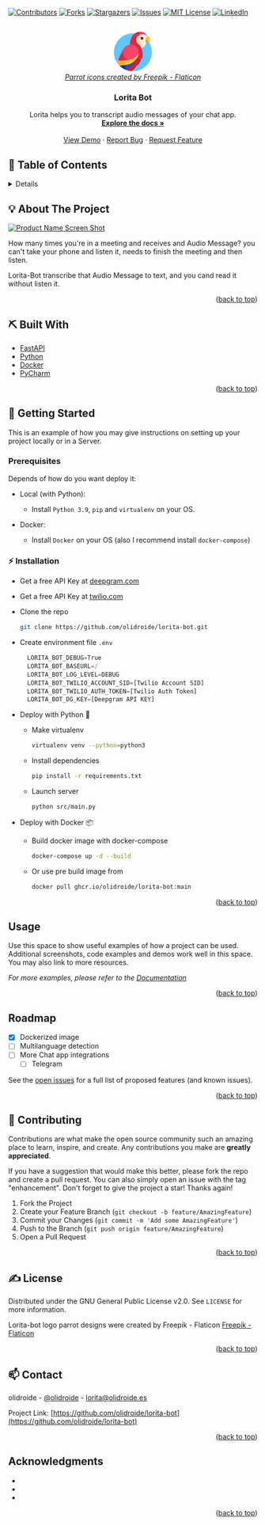 <div id="top"></div>
<!--
*** Thanks for checking out the Best-README-Template. If you have a suggestion
*** that would make this better, please fork the repo and create a pull request
*** or simply open an issue with the tag "enhancement".
*** Don't forget to give the project a star!
*** Thanks again! Now go create something AMAZING! :D
-->



<!-- PROJECT SHIELDS -->
<!--
*** I'm using markdown "reference style" links for readability.
*** Reference links are enclosed in brackets [ ] instead of parentheses ( ).
*** See the bottom of this document for the declaration of the reference variables
*** for contributors-url, forks-url, etc. This is an optional, concise syntax you may use.
*** https://www.markdownguide.org/basic-syntax/#reference-style-links
-->
[![Contributors][contributors-shield]][contributors-url]
[![Forks][forks-shield]][forks-url]
[![Stargazers][stars-shield]][stars-url]
[![Issues][issues-shield]][issues-url]
[![MIT License][license-shield]][license-url]
[![LinkedIn][linkedin-shield]][linkedin-url]



<!-- PROJECT LOGO -->
<br />
<div align="center">
  <a href="https://github.com/olidroide/lorita-bot">  
    	<img src="images/lorita-bot-logo.png" alt="Logo" width="80" height="80">
  </a>
	<br />
	<i><a href="https://www.flaticon.com/free-icons/parrot" title="parrot icons">Parrot icons created by Freepik - Flaticon</a></i>

<h3 align="center">Lorita Bot</h3>

  <p align="center">
    Lorita helps you to transcript audio messages of your chat app.
    <br />
    <a href="https://github.com/olidroide/lorita-bot"><strong>Explore the docs »</strong></a>
    <br />
    <br />
    <a href="https://github.com/olidroide/lorita-bot">View Demo</a>
    ·
    <a href="https://github.com/olidroide/lorita-bot/issues">Report Bug</a>
    ·
    <a href="https://github.com/olidroide/lorita-bot/issues">Request Feature</a>
  </p>
</div>



<!-- TABLE OF CONTENTS -->
## 📝 Table of Contents
<details>
  <ol>
    <li>
      <a href="#about-the-project">About The Project</a>
      <ul>
        <li><a href="#built-with">Built With</a></li>
      </ul>
    </li>
    <li>
      <a href="#getting-started">Getting Started</a>
      <ul>
        <li><a href="#prerequisites">Prerequisites</a></li>
        <li><a href="#installation">Installation</a></li>
      </ul>
    </li>
    <li><a href="#usage">Usage</a></li>
    <li><a href="#roadmap">Roadmap</a></li>
    <li><a href="#contributing">Contributing</a></li>
    <li><a href="#license">License</a></li>
    <li><a href="#contact">Contact</a></li>
    <li><a href="#acknowledgments">Acknowledgments</a></li>
  </ol>
</details>



<!-- ABOUT THE PROJECT -->

## 💡 About The Project

[![Product Name Screen Shot][product-screenshot]](https://example.com)

How many times you're in a meeting and receives and Audio Message? you can't take your phone and listen it, needs to finish the meeting and then listen.

Lorita-Bot transcribe that Audio Message to text, and you cand read it without listen it.

<p align="right">(<a href="#top">back to top</a>)</p>



## ⛏️ Built With

* [FastAPI](https://fastapi.tiangolo.com/)
* [Python](https://www.python.org/)
* [Docker](https://www.docker.com/)
* [PyCharm](https://www.jetbrains.com/pycharm/)

<p align="right">(<a href="#top">back to top</a>)</p>



<!-- GETTING STARTED -->
## 🏁 Getting Started

This is an example of how you may give instructions on setting up your project locally or in a Server.

### Prerequisites
Depends of how do you want deploy it:
- Local (with Python):
	- Install `Python 3.9`, `pip` and `virtualenv` on your OS.

- Docker:
	- Install `Docker` on your OS (also I recommend install `docker-compose`)

### ⚡ Installation

- Get a free API Key at [deepgram.com](https://deepgram.com)
- Get a free API Key at [twilio.com](https://twilio.com)
- Clone the repo
   ```sh
   git clone https://github.com/olidroide/lorita-bot.git
   ```
	 

	 
- Create environment file `.env`
   ```js
	 LORITA_BOT_DEBUG=True
	 LORITA_BOT_BASEURL=/
	 LORITA_BOT_LOG_LEVEL=DEBUG
	 LORITA_BOT_TWILIO_ACCOUNT_SID=[Twilio Account SID]
	 LORITA_BOT_TWILIO_AUTH_TOKEN=[Twilio Auth Token]
	 LORITA_BOT_DG_KEY=[Deepgram API KEY]
   ```
	 
- Deploy with Python 🐍
	- Make virtualenv
 		```sh
 		virtualenv venv --python=python3
		```
 	
	- Install dependencies
		```sh
   		pip install -r requirements.txt
   		```
	
	- Launch server
   		```sh
   		python src/main.py 
   		```
	 
- Deploy with Docker 📦
	- Build docker image with docker-compose
	  	```sh
		docker-compose up -d --build 
	   	```
	 - Or use pre build image from 
		 ```sh
		 docker pull ghcr.io/olidroide/lorita-bot:main
		 ```
	 
<p align="right">(<a href="#top">back to top</a>)</p>



<!-- USAGE EXAMPLES -->
## Usage

Use this space to show useful examples of how a project can be used. Additional screenshots, code examples and demos work well in this space. You may also link to more resources.

_For more examples, please refer to the [Documentation](https://example.com)_

<p align="right">(<a href="#top">back to top</a>)</p>



<!-- ROADMAP -->
## Roadmap

- [x] Dockerized image
- [ ] Multilanguage detection
- [ ] More Chat app integrations
    - [ ] Telegram

See the [open issues](https://github.com/olidroide/lorita-bot/issues) for a full list of proposed features (and known issues).

<p align="right">(<a href="#top">back to top</a>)</p>



<!-- CONTRIBUTING -->
## 🤝 Contributing

Contributions are what make the open source community such an amazing place to learn, inspire, and create. Any contributions you make are **greatly appreciated**.

If you have a suggestion that would make this better, please fork the repo and create a pull request. You can also simply open an issue with the tag "enhancement".
Don't forget to give the project a star! Thanks again!

1. Fork the Project
2. Create your Feature Branch (`git checkout -b feature/AmazingFeature`)
3. Commit your Changes (`git commit -m 'Add some AmazingFeature'`)
4. Push to the Branch (`git push origin feature/AmazingFeature`)
5. Open a Pull Request

<p align="right">(<a href="#top">back to top</a>)</p>



<!-- LICENSE -->
## ✍️ License

Distributed under the GNU General Public License v2.0. See `LICENSE` for more information.

Lorita-bot logo parrot designs were created by Freepik - Flaticon [Freepik - Flaticon](https://www.flaticon.com/free-icons/parrot) 

<p align="right">(<a href="#top">back to top</a>)</p>



<!-- CONTACT -->
## 📫 Contact

olidroide - [@olidroide](https://twitter.com/olidroide) - lorita@olidroide.es

Project Link: [https://github.com/olidroide/lorita-bot](https://github.com/olidroide/lorita-bot)

<p align="right">(<a href="#top">back to top</a>)</p>



<!-- ACKNOWLEDGMENTS -->
## Acknowledgments

* []()
* []()
* []()

<p align="right">(<a href="#top">back to top</a>)</p>

<!-- 
## 🍰 **Supporters and donators**

<a href="https://github.com/olidroide/lorita-bot/generate">
  <img alt="@olidroide/lorita-bot's brand logo without text" align="right" src="https://i.imgur.com/3qK1sie.png" width="18%" />
</a>

We are currently looking for new donators to help and maintain this project! ❤️

By donating, you will help the development of this project, and *you will be featured in this project's README.md*, so everyone can see your kindness and visit your content ⭐.

<a href="https://github.com/sponsors/olidroide">
  <img src="https://img.shields.io/badge/Sponsor-olidroide/project template-blue?logo=github-sponsors&style=for-the-badge&color=red">
</a>
-->

<!--
## 🎉 Help us raise these numbers up

[![GitHub's followers](https://img.shields.io/github/followers/olidroide.svg?style=social)](https://github.com/olidroide)
[![GitHub stars](https://img.shields.io/github/stars/olidroide/lorita-bot.svg?style=social)](https://github.com/olidroide/lorita-bot/stargazers)
[![GitHub watchers](https://img.shields.io/github/watchers/olidroide/lorita-bot.svg?style=social)](https://github.com/olidroide/lorita-bot/watchers)
[![GitHub forks](https://img.shields.io/github/forks/olidroide/lorita-bot.svg?style=social)](https://github.com/olidroide/lorita-bot/network/members)
-->


<!-- MARKDOWN LINKS & IMAGES -->
<!-- https://www.markdownguide.org/basic-syntax/#reference-style-links -->
[contributors-shield]: https://img.shields.io/github/contributors/olidroide/lorita-bot.svg?style=for-the-badge
[contributors-url]: https://github.com/olidroide/lorita-bot/graphs/contributors
[forks-shield]: https://img.shields.io/github/forks/olidroide/lorita-bot.svg?style=for-the-badge
[forks-url]: https://github.com/olidroide/lorita-bot/network/members
[stars-shield]: https://img.shields.io/github/stars/olidroide/lorita-bot.svg?style=for-the-badge
[stars-url]: https://github.com/olidroide/lorita-bot/stargazers
[issues-shield]: https://img.shields.io/github/issues/olidroide/lorita-bot.svg?style=for-the-badge
[issues-url]: https://github.com/olidroide/lorita-bot/issues
[license-shield]: https://img.shields.io/github/license/olidroide/lorita-bot.svg?style=for-the-badge
[license-url]: https://github.com/olidroide/lorita-bot/blob/master/LICENSE.txt
[linkedin-shield]: https://img.shields.io/badge/-LinkedIn-black.svg?style=for-the-badge&logo=linkedin&colorB=555
[linkedin-url]: https://linkedin.com/in/olidroide
[product-screenshot]: images/screenshot.png
